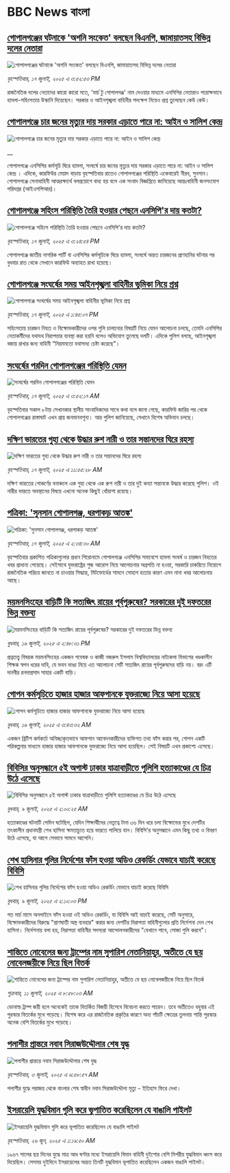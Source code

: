 # BBC News বাংলা## [গোপালগঞ্জের ঘটনাকে 'অশনি সংকেত' বলছেন বিএনপি, জামায়াতসহ বিভিন্ন দলের নেতারা](https://www.bbc.com/bengali/articles/c0q8vdl1l1jo?at_campaign=githubrss)![গোপালগঞ্জের ঘটনাকে 'অশনি সংকেত' বলছেন বিএনপি, জামায়াতসহ বিভিন্ন দলের নেতারা](https://ichef.bbci.co.uk/ace/ws/240/cpsprodpb/d5e6/live/5f342660-631d-11f0-b1b9-2b94c1f6d9f3.jpg)_বৃহস্পতিবার, ১৭ জুলাই, ২০২৫ এ ৩:৫২:৫৩ PM_রাজনৈতিক দলের নেতাদের কারো কারো মতে, 'মার্চ টু গোপালগঞ্জ' নাম দেওয়ার মাধ্যমে এনসিপির নেতারাও পরোক্ষভাবে হামলা-সহিংসতায় উস্কানি দিয়েছেন। সরকার ও আইনশৃঙ্খলা বাহিনীর পদক্ষেপ নিয়েও প্রশ্ন তুলেছেন কেউ কেউ।## [গোপালগঞ্জে চার জনের মৃত্যুর দায় সরকার এড়াতে পারে না: আইন ও সালিশ কেন্দ্র](https://www.bbc.co.uk/bengali/live/c8rp26ykrr1t?at_campaign=githubrss)![গোপালগঞ্জে চার জনের মৃত্যুর দায় সরকার এড়াতে পারে না: আইন ও সালিশ কেন্দ্র](https://ichef.bbci.co.uk/ace/standard/240/cpsprodpb/4d6d/live/b6036f20-632a-11f0-af20-030418be2ca5.jpg)__গোপালগঞ্জে এনসিপির কর্মসূচি ঘিরে হামলা, সংঘর্ষে  চার জনের মৃত্যুর দায় সরকার এড়াতে পারে না: আইন ও সালিশ কেন্দ্র । এদিকে, কারফিউর মেয়াদ বাড়ায় বৃহস্পতিবার রাতেও গোপালগঞ্জের পরিস্থিতি একেবারেই নীরব, সুনসান।  গোপালগঞ্জে সেনাবাহিনী আত্মরক্ষার্থে বলপ্রয়োগে বাধ্য হয় বলে এক সংবাদ বিজ্ঞপ্তিতে জানিয়েছে আন্তঃবাহিনী জনসংযোগ পরিদপ্তর (আইএসপিআর)।## [গোপালগঞ্জে সহিংস পরিস্থিতি তৈরি হওয়ার পেছনে এনসিপি'র দায় কতটা?](https://www.bbc.com/bengali/articles/cp3k6gr7kneo?at_campaign=githubrss)![গোপালগঞ্জে সহিংস পরিস্থিতি তৈরি হওয়ার পেছনে এনসিপি'র দায় কতটা?](https://ichef.bbci.co.uk/ace/ws/240/cpsprodpb/7c89/live/e378b160-62f6-11f0-b903-f515e3045d80.jpg)_বৃহস্পতিবার, ১৭ জুলাই, ২০২৫ এ ৩:২৪:৫৪ PM_গোপালগঞ্জে জাতীয় নাগরিক পার্টি বা এনসিপির কর্মসূচিকে ঘিরে হামলা, সংঘর্ষে অন্তত চারজনের  প্রাণহানির ঘটনার পর বুধবার রাত থেকে সেখানে কারফিউ অব্যাহত রাখা হয়েছে।## [গোপালগঞ্জে সংঘর্ষের সময় আইনশৃঙ্খলা বাহিনীর ভূমিকা নিয়ে প্রশ্ন](https://www.bbc.com/bengali/articles/ce9x7zd0ml5o?at_campaign=githubrss)![গোপালগঞ্জে সংঘর্ষের সময় আইনশৃঙ্খলা বাহিনীর ভূমিকা নিয়ে প্রশ্ন](https://ichef.bbci.co.uk/ace/ws/240/cpsprodpb/7158/live/4aeb53f0-6308-11f0-b1b9-2b94c1f6d9f3.jpg)_বৃহস্পতিবার, ১৭ জুলাই, ২০২৫ এ ১:৪৫:০৭ PM_সহিংসতায় চারজন নিহত ও বিক্ষোভকারীদের ওপর গুলি চালানোর বিষয়টি নিয়ে যেমন আলোচনা চলছে, তেমনি এনসিপির নেতাকর্মীদের যথাযথ নিরাপত্তার ব্যবস্থা করা হয়নি বলেও অভিযোগ তুলেছে দলটি। এদিকে পুলিশ বলছে, আইনশৃঙ্খলা বজায় রাখার জন্য বাহিনী “নিয়মমতো যথাসাধ্য চেষ্টা করেছে”।## [সংঘর্ষের পরদিন গোপালগঞ্জের পরিস্থিতি যেমন ](https://www.bbc.com/bengali/articles/c5y2zmkev44o?at_campaign=githubrss)![সংঘর্ষের পরদিন গোপালগঞ্জের পরিস্থিতি যেমন ](https://ichef.bbci.co.uk/ace/ws/240/cpsprodpb/e74a/live/436ce8b0-62bc-11f0-a177-f1c9b8d0fc70.jpg)_বৃহস্পতিবার, ১৭ জুলাই, ২০২৫ এ ৩:৫২:১৭ AM_বৃহস্পতিবার সকাল ৮টায় সেখানকার স্থানীয় সাংবাদিকদের সাথে কথা বলে জানা গেছে, কারফিউ জারির পর থেকে গোপালগঞ্জের রাস্তাঘাট এখন প্রায় জনমানবশূন্য। আর পুলিশ জানিয়েছে, সেখানে বিশেষ অভিযান চলছে।## [দক্ষিণ ভারতের গুহা থেকে উদ্ধার রুশ নারী ও তার সন্তানদের ঘিরে রহস্য](https://www.bbc.com/bengali/articles/c89e2495n57o?at_campaign=githubrss)![দক্ষিণ ভারতের গুহা থেকে উদ্ধার রুশ নারী ও তার সন্তানদের ঘিরে রহস্য](https://ichef.bbci.co.uk/ace/ws/240/cpsprodpb/ff40/live/01a2a560-62e3-11f0-b903-f515e3045d80.jpg)_বৃহস্পতিবার, ১৭ জুলাই, ২০২৫ এ ১১:৫৫:২৮ AM_দক্ষিণ ভারতের গোকর্ণের বনাঞ্চলে এক গুহা থেকে এক রুশ নারী ও তার দুই কন্যা সন্তানকে উদ্ধার করেছে পুলিশ। ওই নারীর ভারতে অবস্থানের বিষয়ে এখনো অনেক কিছুই ধোঁয়াশা রয়েছে।## [পত্রিকা: 'সুনসান গোপালগঞ্জ, ধরপাকড় আতঙ্ক'](https://www.bbc.com/bengali/articles/c1dny1e9nn9o?at_campaign=githubrss)![পত্রিকা: 'সুনসান গোপালগঞ্জ, ধরপাকড় আতঙ্ক'](https://ichef.bbci.co.uk/ace/ws/240/cpsprodpb/cb16/live/ca9dfec0-62b5-11f0-b267-efd498d874df.jpg)_বৃহস্পতিবার, ১৭ জুলাই, ২০২৫ এ ২:৩৪:৩০ AM_বৃহস্পতিবার প্রকাশিত পত্রিকাগুলোর প্রধান শিরোনামে গোপালগঞ্জে এনসিপির সমাবেশে হামলা সংঘর্ষ ও চারজন নিহতের খবর প্রাধান্য পেয়েছে। সেইসাথে যুক্তরাষ্ট্রের শুল্ক আরোপ নিয়ে আলোচনার অগ্রগতি না হওয়া, সরকারি চাকরিতে নিয়োগে রাজনৈতিক পরিচয় জানতে না চাওয়ার সিদ্ধান্ত, মিটফোর্ডের সামনে সোহাগ হত্যার কারণ এমন নানা খবর আলোচনায় আছে।## [ময়মনসিংহের বাড়িটি কি সত্যজিৎ রায়ের পূর্বপুরুষের? সরকারের দুই দফতরের ভিন্ন বক্তব্য](https://www.bbc.com/bengali/articles/cg4rwxwnwp9o?at_campaign=githubrss)![ময়মনসিংহের বাড়িটি কি সত্যজিৎ রায়ের পূর্বপুরুষের? সরকারের দুই দফতরের ভিন্ন বক্তব্য](https://ichef.bbci.co.uk/ace/ws/240/cpsprodpb/0b75/live/6233ec30-6249-11f0-abab-8562a9f802b4.jpg)_বুধবার, ১৬ জুলাই, ২০২৫ এ ২:৪৮:৩১ PM_প্রত্নতত্ত্ব বিষয়ক ময়মনসিংহের একজন গবেষক ও কাজী নজরুল ইসলাম বিশ্ববিদ্যালয়ের নাট্যকলা বিভাগের খণ্ডকালীন শিক্ষক স্বপন ধরের দাবি, যে ভবন ভাঙা নিয়ে এত আলোচনা সেটি সত্যজিৎ রায়ের পূর্বপুরুষদের বাড়ি নয়। বরং এটি দানবীর রনদাপ্রসাদ সাহার একটি বাড়ি।## [গোপন কর্মসূচিতে হাজার হাজার আফগানকে যুক্তরাজ্যে নিয়ে আসা হয়েছে](https://www.bbc.com/bengali/articles/c0rvy5nyvp2o?at_campaign=githubrss)![গোপন কর্মসূচিতে হাজার হাজার আফগানকে যুক্তরাজ্যে নিয়ে আসা হয়েছে](https://ichef.bbci.co.uk/ace/ws/240/cpsprodpb/0353/live/cceac310-61f3-11f0-960d-e9f1088a89fe.jpg)_বুধবার, ১৬ জুলাই, ২০২৫ এ ৩:৪৩:৩২ AM_একজন ব্রিটিশ কর্মকর্তা অনিচ্ছাকৃতভাবে আফগান আবেদনকারীদের ব্যক্তিগত তথ্য ফাঁস করার পর, গোপন একটি পরিকল্পনার মাধ্যমে হাজার হাজার আফগানকে যুক্তরাজ্যে নিয়ে আসা হয়েছিল। সেই বিষয়টি এখন প্রকাশ্যে এসেছে।## [বিবিসির অনুসন্ধানে ৫ই অগাস্ট ঢাকার যাত্রাবাড়ীতে পুলিশি হত্যাকাণ্ডের যে চিত্র উঠে এসেছে](https://www.bbc.com/bengali/articles/ce9x120d74yo?at_campaign=githubrss)![বিবিসির অনুসন্ধানে ৫ই অগাস্ট ঢাকার যাত্রাবাড়ীতে পুলিশি হত্যাকাণ্ডের যে চিত্র উঠে এসেছে](https://ichef.bbci.co.uk/ace/ws/240/cpsprodpb/f4e7/live/69ad1a10-5c70-11f0-960d-e9f1088a89fe.png)_বুধবার, ৯ জুলাই, ২০২৫ এ ২:০০:২৫ AM_হত্যাকাণ্ডের ঘটনাটি সেদিন ঘটেছিল, যেদিন শিক্ষার্থীদের নেতৃত্বে টানা ৩৬ দিন ধরে চলা বিক্ষোভের মুখে দেশটির তৎকালীন প্রধানমন্ত্রী শেখ হাসিনা ক্ষমতাচ্যুত হয়ে ভারতে পালিয়ে যান। বিবিসি'র অনুসন্ধানে এমন কিছু তথ্য ও বিবরণ উঠে এসেছে, যা আগে সেভাবে সামনে আসেনি।## [শেখ হাসিনার গুলির নির্দেশের ফাঁস হওয়া অডিও রেকর্ডিং যেভাবে যাচাই করেছে বিবিসি](https://www.bbc.com/bengali/articles/c75rx4w55xyo?at_campaign=githubrss)![শেখ হাসিনার গুলির নির্দেশের ফাঁস হওয়া অডিও রেকর্ডিং যেভাবে যাচাই করেছে বিবিসি](https://ichef.bbci.co.uk/ace/ws/240/cpsprodpb/56e5/live/14cd90c0-5cce-11f0-a40e-a1af2950b220.jpg)_বুধবার, ৯ জুলাই, ২০২৫ এ ২:১০:০৩ PM_গত মার্চ মাসে অনলাইনে ফাঁস হওয়া ওই অডিও রেকর্ডিং, যা বিবিসি আই যাচাই করেছে, সেটি অনুসারে, বিক্ষোভকারীদের বিরুদ্ধে "প্রাণঘাতী অস্ত্র ব্যবহার" করার জন্য দেশটির নিরাপত্তা বাহিনীগুলোর প্রতি নির্দেশনা দেন শেখ হাসিনা। নির্দেশনায় বলা হয়, নিরাপত্তা বাহিনীর সদস্যরা আন্দোলনকারীদের "যেখানে পাবে, সোজা গুলি করবে"।## [শান্তিতে নোবেলের জন্য ট্রাম্পের নাম সুপারিশ নেতানিয়াহুর, অতীতে যে ছয় নোবেলজয়ীকে নিয়ে ছিল বিতর্ক](https://www.bbc.com/bengali/articles/c3d1mgdr75eo?at_campaign=githubrss)![শান্তিতে নোবেলের জন্য ট্রাম্পের নাম সুপারিশ নেতানিয়াহুর, অতীতে যে ছয় নোবেলজয়ীকে নিয়ে ছিল বিতর্ক](https://ichef.bbci.co.uk/ace/ws/240/cpsprodpb/187a/live/08eb85f0-5d82-11f0-a40e-a1af2950b220.jpg)_শুক্রবার, ১১ জুলাই, ২০২৫ এ ৮:৫৮:০৩ AM_ডোনাল্ড ট্রাম্প জয়ী হলে অনেকেই তাকে বিতর্কিত বিজয়ী হিসেবে বিবেচনা করতে পারেন। তবে অতীতেও বহুবার এই পুরস্কার বিতর্কের মুখে পড়েছে। বিশেষ করে এর রাজনৈতিক প্রকৃতির কারণে অন্য পাঁচটি ক্ষেত্রের তুলনায় শান্তি পুরস্কার অনেক বেশি বিতর্কের মুখে পড়েছে।## [পলাশীর প্রান্তরে  নবাব সিরাজউদ্দৌলার শেষ যুদ্ধ](https://www.bbc.com/bengali/articles/c24vzv0mpypo?at_campaign=githubrss)![পলাশীর প্রান্তরে  নবাব সিরাজউদ্দৌলার শেষ যুদ্ধ](https://ichef.bbci.co.uk/ace/ws/240/cpsprodpb/fbee/live/deeb8c10-5759-11f0-960d-e9f1088a89fe.jpg)_বৃহস্পতিবার, ৩ জুলাই, ২০২৫ এ ৬:৫৮:৫৭ AM_পলাশীর যুদ্ধে পরাজয় থেকে বাংলার শেষ স্বাধীন নবাব সিরাজউদ্দৌলা মৃত্যু - ইতিহাস ফিরে দেখা।## [ইসরায়েলি যুদ্ধবিমান গুলি করে ভূপাতিত করেছিলেন যে বাঙালি পাইলট](https://www.bbc.com/bengali/articles/cx2vgyzvjzlo?at_campaign=githubrss)![ইসরায়েলি যুদ্ধবিমান গুলি করে ভূপাতিত করেছিলেন যে বাঙালি পাইলট](https://ichef.bbci.co.uk/ace/ws/240/cpsprodpb/8474/live/82f77130-51aa-11f0-8485-7bd50fa63665.jpg)_বৃহস্পতিবার, ২৬ জুন, ২০২৫ এ ১:১৯:৫০ AM_১৯৬৭ সালের ছয় দিনের যুদ্ধে মাত্র আধ ঘণ্টার মধ্যে ইসরায়েলি বিমান বাহিনী দুইশোর বেশি মিশরীয় যুদ্ধবিমান ধ্বংস করে দিয়েছিল। সেসময় দুইদিনে ইসরায়েলের অন্তত তিনটি যুদ্ধবিমান ভূপাতিত করেছিলেন একজন বাঙালি পাইলট।